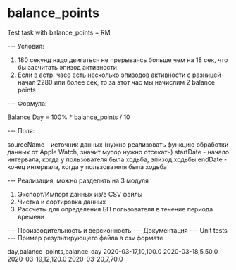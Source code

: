 # balance_points

Test task with balance_points + RM

--- Условия:

1. 180 секунд надо двигаться не прерываясь больше чем на 18 сек, что бы засчитать эпизод активности
2. Если в астр. часе есть несколько эпизодов активности с разницей начал 2280 или более сек, то за этот час мы начислим 2 balance points

--- Формула:

Balance Day = 100% * balance_points / 10

--- Поля:

sourceName - источник данных (нужно реализовать функцию обработки данных от Apple Watch, значит мусор нужно отсекать)
startDate - начало интервала, когда у пользователя была ходьба, эпизод ходьбы
endDate - конец интервала, когда у пользователя была ходьба

--- Реализация, можно разделить на 3 модуля

1. Экспорт/Импорт данных из/в CSV файлы
2. Чистка и сортировка данных
3. Рассчеты для определения БП пользователя в течение периода времени

--- Производительность и версионность
--- Документация
--- Unit tests
--- Пример результирующего файла в csv формате

day,balance_points,balance_day
2020-03-17,10,100.0
2020-03-18,5,50.0
2020-03-19,12,120.0
2020-03-20,7,70.0
